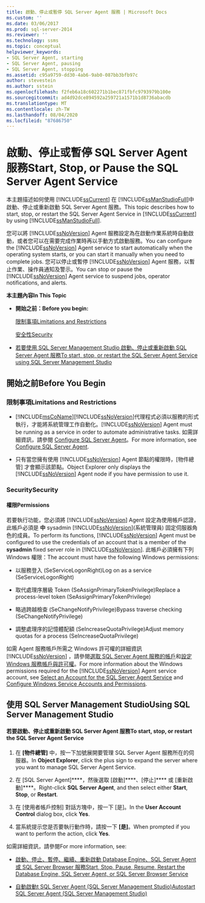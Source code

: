 ```yaml
---
title: 啟動、停止或暫停 SQL Server Agent 服務 | Microsoft Docs
ms.custom: ''
ms.date: 03/06/2017
ms.prod: sql-server-2014
ms.reviewer: ''
ms.technology: ssms
ms.topic: conceptual
helpviewer_keywords:
- SQL Server Agent, starting
- SQL Server Agent, pausing
- SQL Server Agent, stopping
ms.assetid: c95a9759-dd30-4ab6-9ab0-087bb3bfb97c
author: stevestein
ms.author: sstein
ms.openlocfilehash: f2feb6a18c602271b1bec871fbfc9793979b100e
ms.sourcegitcommit: ad4d92dce894592a259721a1571b1d8736abacdb
ms.translationtype: MT
ms.contentlocale: zh-TW
ms.lasthandoff: 08/04/2020
ms.locfileid: "87686750"
---
```

# <a name="start-stop-or-pause-the-sql-server-agent-service"></a><span data-ttu-id="46d7a-102">啟動、停止或暫停 SQL Server Agent 服務</span><span class="sxs-lookup"><span data-stu-id="46d7a-102">Start, Stop, or Pause the SQL Server Agent Service</span></span>
  <span data-ttu-id="46d7a-103">本主題描述如何使用 [!INCLUDE[ssCurrent](../../includes/sscurrent-md.md)] 在 [!INCLUDE[ssManStudioFull](../../includes/ssmanstudiofull-md.md)]中啟動、停止或重新啟動 SQL Server Agent 服務。</span><span class="sxs-lookup"><span data-stu-id="46d7a-103">This topic describes how to start, stop, or restart the SQL Server Agent Service in [!INCLUDE[ssCurrent](../../includes/sscurrent-md.md)] by using [!INCLUDE[ssManStudioFull](../../includes/ssmanstudiofull-md.md)].</span></span>  
  
 <span data-ttu-id="46d7a-104">您可以將 [!INCLUDE[ssNoVersion](../../includes/ssnoversion-md.md)] Agent 服務設定為在啟動作業系統時自動啟動，或者您可以在需要完成作業時再以手動方式啟動服務。</span><span class="sxs-lookup"><span data-stu-id="46d7a-104">You can configure the [!INCLUDE[ssNoVersion](../../includes/ssnoversion-md.md)] Agent service to start automatically when the operating system starts, or you can start it manually when you need to complete jobs.</span></span> <span data-ttu-id="46d7a-105">您可以停止或暫停 [!INCLUDE[ssNoVersion](../../includes/ssnoversion-md.md)] Agent 服務，以暫止作業、操作員通知及警示。</span><span class="sxs-lookup"><span data-stu-id="46d7a-105">You can stop or pause the [!INCLUDE[ssNoVersion](../../includes/ssnoversion-md.md)] Agent service to suspend jobs, operator notifications, and alerts.</span></span>  
  
 <span data-ttu-id="46d7a-106">**本主題內容**</span><span class="sxs-lookup"><span data-stu-id="46d7a-106">**In This Topic**</span></span>  
  
-   <span data-ttu-id="46d7a-107">**開始之前：**</span><span class="sxs-lookup"><span data-stu-id="46d7a-107">**Before you begin:**</span></span>  
  
     [<span data-ttu-id="46d7a-108">限制事項</span><span class="sxs-lookup"><span data-stu-id="46d7a-108">Limitations and Restrictions</span></span>](#Restrictions)  
  
     [<span data-ttu-id="46d7a-109">安全性</span><span class="sxs-lookup"><span data-stu-id="46d7a-109">Security</span></span>](#Security)  
  
-   [<span data-ttu-id="46d7a-110">若要使用 SQL Server Management Studio 啟動、停止或重新啟動 SQL Server Agent 服務</span><span class="sxs-lookup"><span data-stu-id="46d7a-110">To start, stop, or restart the SQL Server Agent Service using SQL Server Management Studio</span></span>](#SSMSProcedure)  
  
##  <a name="before-you-begin"></a><a name="BeforeYouBegin"></a> <span data-ttu-id="46d7a-111">開始之前</span><span class="sxs-lookup"><span data-stu-id="46d7a-111">Before You Begin</span></span>  
  
###  <a name="limitations-and-restrictions"></a><a name="Restrictions"></a> <span data-ttu-id="46d7a-112">限制事項</span><span class="sxs-lookup"><span data-stu-id="46d7a-112">Limitations and Restrictions</span></span>  
  
-   [!INCLUDE[msCoName](../../includes/msconame-md.md)]<span data-ttu-id="46d7a-113">[!INCLUDE[ssNoVersion](../../includes/ssnoversion-md.md)]代理程式必須以服務的形式執行，才能將系統管理工作自動化。</span><span class="sxs-lookup"><span data-stu-id="46d7a-113">[!INCLUDE[ssNoVersion](../../includes/ssnoversion-md.md)] Agent must be running as a service in order to automate administrative tasks.</span></span> <span data-ttu-id="46d7a-114">如需詳細資訊，請參閱 [Configure SQL Server Agent](configure-sql-server-agent.md)。</span><span class="sxs-lookup"><span data-stu-id="46d7a-114">For more information, see [Configure SQL Server Agent](configure-sql-server-agent.md).</span></span>  
  
-   <span data-ttu-id="46d7a-115">只有當您擁有使用 [!INCLUDE[ssNoVersion](../../includes/ssnoversion-md.md)] Agent 節點的權限時，[物件總管] 才會顯示該節點。</span><span class="sxs-lookup"><span data-stu-id="46d7a-115">Object Explorer only displays the [!INCLUDE[ssNoVersion](../../includes/ssnoversion-md.md)] Agent node if you have permission to use it.</span></span>  
  
###  <a name="security"></a><a name="Security"></a> <span data-ttu-id="46d7a-116">Security</span><span class="sxs-lookup"><span data-stu-id="46d7a-116">Security</span></span>  
  
####  <a name="permissions"></a><a name="Permissions"></a> <span data-ttu-id="46d7a-117">權限</span><span class="sxs-lookup"><span data-stu-id="46d7a-117">Permissions</span></span>  
 <span data-ttu-id="46d7a-118">若要執行功能，您必須將 [!INCLUDE[ssNoVersion](../../includes/ssnoversion-md.md)] Agent 設定為使用帳戶認證，此帳戶必須是 **中** sysadmin [!INCLUDE[ssNoVersion](../../includes/ssnoversion-md.md)](系統管理員) 固定伺服器角色的成員。</span><span class="sxs-lookup"><span data-stu-id="46d7a-118">To perform its functions, [!INCLUDE[ssNoVersion](../../includes/ssnoversion-md.md)] Agent must be configured to use the credentials of an account that is a member of the **sysadmin** fixed server role in [!INCLUDE[ssNoVersion](../../includes/ssnoversion-md.md)].</span></span> <span data-ttu-id="46d7a-119">此帳戶必須擁有下列 Windows 權限：</span><span class="sxs-lookup"><span data-stu-id="46d7a-119">The account must have the following Windows permissions:</span></span>  
  
-   <span data-ttu-id="46d7a-120">以服務登入 (SeServiceLogonRight)</span><span class="sxs-lookup"><span data-stu-id="46d7a-120">Log on as a service (SeServiceLogonRight)</span></span>  
  
-   <span data-ttu-id="46d7a-121">取代處理序層級 Token (SeAssignPrimaryTokenPrivilege)</span><span class="sxs-lookup"><span data-stu-id="46d7a-121">Replace a process-level token (SeAssignPrimaryTokenPrivilege)</span></span>  
  
-   <span data-ttu-id="46d7a-122">略過跨越檢查 (SeChangeNotifyPrivilege)</span><span class="sxs-lookup"><span data-stu-id="46d7a-122">Bypass traverse checking (SeChangeNotifyPrivilege)</span></span>  
  
-   <span data-ttu-id="46d7a-123">調整處理序的記憶體配額 (SeIncreaseQuotaPrivilege)</span><span class="sxs-lookup"><span data-stu-id="46d7a-123">Adjust memory quotas for a process (SeIncreaseQuotaPrivilege)</span></span>  
  
 <span data-ttu-id="46d7a-124">如需 Agent 服務帳戶所需之 Windows 許可權的詳細資訊 [!INCLUDE[ssNoVersion](../../includes/ssnoversion-md.md)] ，請參閱[選取 SQL Server Agent 服務的帳戶](select-an-account-for-the-sql-server-agent-service.md)和[設定 Windows 服務帳戶與許可權](../../database-engine/configure-windows/configure-windows-service-accounts-and-permissions.md)。</span><span class="sxs-lookup"><span data-stu-id="46d7a-124">For more information about the Windows permissions required for the [!INCLUDE[ssNoVersion](../../includes/ssnoversion-md.md)] Agent service account, see [Select an Account for the SQL Server Agent Service](select-an-account-for-the-sql-server-agent-service.md) and [Configure Windows Service Accounts and Permissions](../../database-engine/configure-windows/configure-windows-service-accounts-and-permissions.md).</span></span>  
  
##  <a name="using-sql-server-management-studio"></a><a name="SSMSProcedure"></a> <span data-ttu-id="46d7a-125">使用 SQL Server Management Studio</span><span class="sxs-lookup"><span data-stu-id="46d7a-125">Using SQL Server Management Studio</span></span>  
  
#### <a name="to-start-stop-or-restart-the-sql-server-agent-service"></a><span data-ttu-id="46d7a-126">若要啟動、停止或重新啟動 SQL Server Agent 服務</span><span class="sxs-lookup"><span data-stu-id="46d7a-126">To start, stop, or restart the SQL Server Agent Service</span></span>  
  
1.  <span data-ttu-id="46d7a-127">在 **[物件總管]** 中，按一下加號展開要管理 SQL Server Agent 服務所在的伺服器。</span><span class="sxs-lookup"><span data-stu-id="46d7a-127">In **Object Explorer**, click the plus sign to expand the server where you want to manage SQL Server Agent Service.</span></span>  
  
2.  <span data-ttu-id="46d7a-128">在 [SQL Server Agent]\*\*\*\*，然後選取 [啟動]\*\*\*\*、[停止]\*\*\*\* 或 [重新啟動]\*\*\*\*。</span><span class="sxs-lookup"><span data-stu-id="46d7a-128">Right-click **SQL Server Agent**, and then select either **Start**, **Stop**, or **Restart**.</span></span>  
  
3.  <span data-ttu-id="46d7a-129">在 [使用者帳戶控制] 對話方塊中，按一下 [是]。</span><span class="sxs-lookup"><span data-stu-id="46d7a-129">In the **User Account Control** dialog box, click **Yes**.</span></span>  
  
4.  <span data-ttu-id="46d7a-130">當系統提示您是否要執行動作時，請按一下 **[是]**。</span><span class="sxs-lookup"><span data-stu-id="46d7a-130">When prompted if you want to perform the action, click **Yes**.</span></span>  
  
 <span data-ttu-id="46d7a-131">如需詳細資訊，請參閱</span><span class="sxs-lookup"><span data-stu-id="46d7a-131">For more information, see:</span></span>  
  
-   [<span data-ttu-id="46d7a-132">啟動、停止、暫停、繼續、重新啟動 Database Engine、SQL Server Agent 或 SQL Server Browser 服務</span><span class="sxs-lookup"><span data-stu-id="46d7a-132">Start, Stop, Pause, Resume, Restart the Database Engine, SQL Server Agent, or SQL Server Browser Service</span></span>](../../database-engine/configure-windows/start-stop-pause-resume-restart-sql-server-services.md)  
  
-   [<span data-ttu-id="46d7a-133">自動啟動t SQL Server Agent &#40;SQL Server Management Studio&#41;</span><span class="sxs-lookup"><span data-stu-id="46d7a-133">Autostart SQL Server Agent &#40;SQL Server Management Studio&#41;</span></span>](autostart-sql-server-agent-sql-server-management-studio.md)  
  
  
